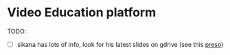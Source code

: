 # Video Education platform

TODO:

- [ ] sikana has lots of info, look for his latest slides on gdrive (see this [preso](https://docs.google.com/presentation/d/19kECQgiem934ttq6IeimAY0EmDVujm15yCByYuM40Kk/edit))
